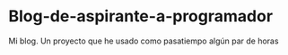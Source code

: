 # Blog-de-aspirante-a-programador
Mi blog. Un proyecto que he usado como pasatiempo algún par de horas
